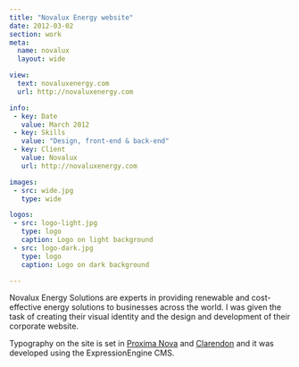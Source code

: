 ```yaml
---
title: "Novalux Energy website"
date: 2012-03-02
section: work
meta:
  name: novalux
  layout: wide

view:
  text: novaluxenergy.com
  url: http://novaluxenergy.com

info:
 - key: Date
   value: March 2012
 - key: Skills
   value: "Design, front-end & back-end"
 - key: Client
   value: Novalux
   url: http://novaluxenergy.com

images:
 - src: wide.jpg
   type: wide

logos:
 - src: logo-light.jpg
   type: logo
   caption: Logo on light background
 - src: logo-dark.jpg
   type: logo
   caption: Logo on dark background

---
```

Novalux Energy Solutions are experts in providing renewable and cost-effective energy solutions to businesses across the world. I was given the task of creating their visual identity and the design and development of their corporate website.

Typography on the site is set in [Proxima Nova](http://www.ms-studio.com/FontSales/proximanova.html) and [Clarendon](http://fontdeck.com/font/clarendonurw/light) and it was developed using the ExpressionEngine CMS.
